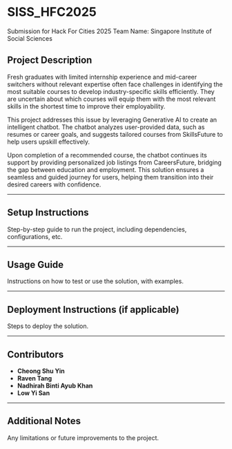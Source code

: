 # SISS_HFC2025
Submission for Hack For Cities 2025
Team Name: Singapore Institute of Social Sciences

## Project Description

Fresh graduates with limited internship experience and mid-career switchers without relevant expertise often face challenges in identifying the most suitable courses to develop industry-specific skills efficiently. They are uncertain about which courses will equip them with the most relevant skills in the shortest time to improve their employability. 

This project addresses this issue by leveraging Generative AI to create an intelligent chatbot. The chatbot analyzes user-provided data, such as resumes or career goals, and suggests tailored courses from SkillsFuture to help users upskill effectively. 

Upon completion of a recommended course, the chatbot continues its support by providing personalized job listings from CareersFuture, bridging the gap between education and employment. This solution ensures a seamless and guided journey for users, helping them transition into their desired careers with confidence.

---

## Setup Instructions
Step-by-step guide to run the project, including dependencies, configurations, etc.

---

## Usage Guide
Instructions on how to test or use the solution, with examples.

---

## Deployment Instructions (if applicable)
Steps to deploy the solution.

---

## Contributors

- **Cheong Shu Yin**  
- **Raven Tang**  
- **Nadhirah Binti Ayub Khan**  
- **Low Yi San**  


---

## Additional Notes
Any limitations or future improvements to the project.

